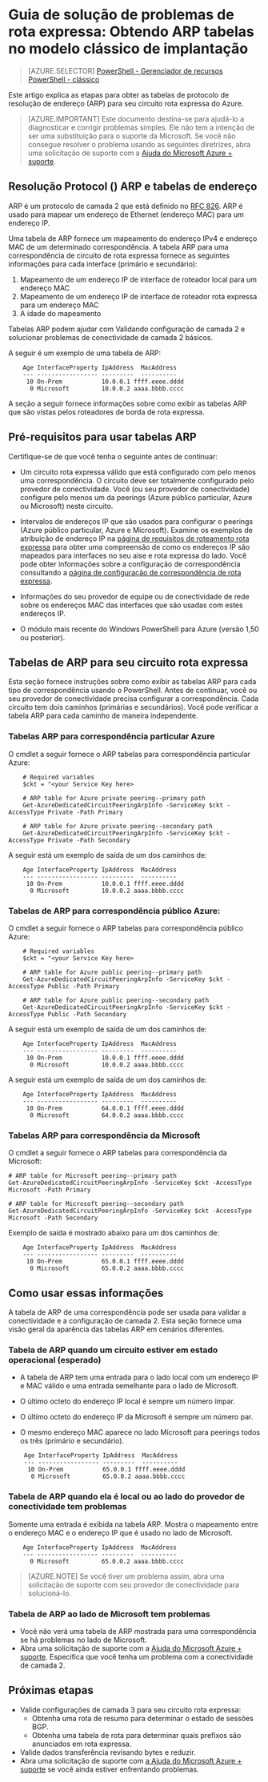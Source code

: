 <properties
   pageTitle="Guia de solução de problemas de rota expressa: Obtendo ARP tabelas | Microsoft Azure"
   description="Esta página fornece instruções para obter o ARP tabelas para um circuito de rota expressa."
   documentationCenter="na"
   services="expressroute"
   authors="ganesr"
   manager="carolz"
   editor="tysonn"/>
<tags
   ms.service="expressroute"
   ms.devlang="na"
   ms.topic="article"
   ms.tgt_pltfrm="na"
   ms.workload="infrastructure-services"
   ms.date="10/10/2016"
   ms.author="ganesr"/>

# <a name="expressroute-troubleshooting-guide-getting-arp-tables-in-the-classic-deployment-model"></a>Guia de solução de problemas de rota expressa: Obtendo ARP tabelas no modelo clássico de implantação

> [AZURE.SELECTOR]
[PowerShell - Gerenciador de recursos](expressroute-troubleshooting-arp-resource-manager.md)
[PowerShell - clássico](expressroute-troubleshooting-arp-classic.md)

Este artigo explica as etapas para obter as tabelas de protocolo de resolução de endereço (ARP) para seu circuito rota expressa do Azure.

>[AZURE.IMPORTANT] Este documento destina-se para ajudá-lo a diagnosticar e corrigir problemas simples. Ele não tem a intenção de ser uma substituição para o suporte da Microsoft. Se você não consegue resolver o problema usando as seguintes diretrizes, abra uma solicitação de suporte com a [Ajuda do Microsoft Azure + suporte](https://portal.azure.com/?#blade/Microsoft_Azure_Support/HelpAndSupportBlade).

## <a name="address-resolution-protocol-arp-and-arp-tables"></a>Resolução Protocol () ARP e tabelas de endereço
ARP é um protocolo de camada 2 que está definido no [RFC 826](https://tools.ietf.org/html/rfc826). ARP é usado para mapear um endereço de Ethernet (endereço MAC) para um endereço IP.

Uma tabela de ARP fornece um mapeamento do endereço IPv4 e endereço MAC de um determinado correspondência. A tabela ARP para uma correspondência de circuito de rota expressa fornece as seguintes informações para cada interface (primário e secundário):

1. Mapeamento de um endereço IP de interface de roteador local para um endereço MAC
2. Mapeamento de um endereço IP de interface de roteador rota expressa para um endereço MAC
3. A idade do mapeamento

Tabelas ARP podem ajudar com Validando configuração de camada 2 e solucionar problemas de conectividade de camada 2 básicos.

A seguir é um exemplo de uma tabela de ARP:

        Age InterfaceProperty IpAddress  MacAddress    
        --- ----------------- ---------  ----------    
         10 On-Prem           10.0.0.1 ffff.eeee.dddd
          0 Microsoft         10.0.0.2 aaaa.bbbb.cccc


A seção a seguir fornece informações sobre como exibir as tabelas ARP que são vistas pelos roteadores de borda de rota expressa.

## <a name="prerequisites-for-using-arp-tables"></a>Pré-requisitos para usar tabelas ARP

Certifique-se de que você tenha o seguinte antes de continuar:

 - Um circuito rota expressa válido que está configurado com pelo menos uma correspondência. O circuito deve ser totalmente configurado pelo provedor de conectividade. Você (ou seu provedor de conectividade) configure pelo menos um da peerings (Azure público particular, Azure ou Microsoft) neste circuito.

 - Intervalos de endereços IP que são usados para configurar o peerings (Azure público particular, Azure e Microsoft). Examine os exemplos de atribuição de endereço IP na [página de requisitos de roteamento rota expressa](expressroute-routing.md) para obter uma compreensão de como os endereços IP são mapeados para interfaces no seu aise e rota expressa do lado. Você pode obter informações sobre a configuração de correspondência consultando a [página de configuração de correspondência de rota expressa](expressroute-howto-routing-classic.md).

 - Informações do seu provedor de equipe ou de conectividade de rede sobre os endereços MAC das interfaces que são usadas com estes endereços IP.

 - O módulo mais recente do Windows PowerShell para Azure (versão 1,50 ou posterior).

## <a name="arp-tables-for-your-expressroute-circuit"></a>Tabelas de ARP para seu circuito rota expressa
Esta seção fornece instruções sobre como exibir as tabelas ARP para cada tipo de correspondência usando o PowerShell. Antes de continuar, você ou seu provedor de conectividade precisa configurar a correspondência. Cada circuito tem dois caminhos (primárias e secundários). Você pode verificar a tabela ARP para cada caminho de maneira independente.

### <a name="arp-tables-for-azure-private-peering"></a>Tabelas ARP para correspondência particular Azure
O cmdlet a seguir fornece o ARP tabelas para correspondência particular Azure:

        # Required variables
        $ckt = "<your Service Key here>

        # ARP table for Azure private peering--primary path
        Get-AzureDedicatedCircuitPeeringArpInfo -ServiceKey $ckt -AccessType Private -Path Primary

        # ARP table for Azure private peering--secondary path
        Get-AzureDedicatedCircuitPeeringArpInfo -ServiceKey $ckt -AccessType Private -Path Secondary

A seguir está um exemplo de saída de um dos caminhos de:

        Age InterfaceProperty IpAddress  MacAddress    
        --- ----------------- ---------  ----------    
         10 On-Prem           10.0.0.1 ffff.eeee.dddd
          0 Microsoft         10.0.0.2 aaaa.bbbb.cccc


### <a name="arp-tables-for-azure-public-peering"></a>Tabelas de ARP para correspondência público Azure:
O cmdlet a seguir fornece o ARP tabelas para correspondência público Azure:

        # Required variables
        $ckt = "<your Service Key here>

        # ARP table for Azure public peering--primary path
        Get-AzureDedicatedCircuitPeeringArpInfo -ServiceKey $ckt -AccessType Public -Path Primary

        # ARP table for Azure public peering--secondary path
        Get-AzureDedicatedCircuitPeeringArpInfo -ServiceKey $ckt -AccessType Public -Path Secondary

A seguir está um exemplo de saída de um dos caminhos de:

        Age InterfaceProperty IpAddress  MacAddress    
        --- ----------------- ---------  ----------    
         10 On-Prem           10.0.0.1 ffff.eeee.dddd
          0 Microsoft         10.0.0.2 aaaa.bbbb.cccc


A seguir está um exemplo de saída de um dos caminhos de:

        Age InterfaceProperty IpAddress  MacAddress    
        --- ----------------- ---------  ----------    
         10 On-Prem           64.0.0.1 ffff.eeee.dddd
          0 Microsoft         64.0.0.2 aaaa.bbbb.cccc


### <a name="arp-tables-for-microsoft-peering"></a>Tabelas ARP para correspondência da Microsoft
O cmdlet a seguir fornece o ARP tabelas para correspondência da Microsoft:

    # ARP table for Microsoft peering--primary path
    Get-AzureDedicatedCircuitPeeringArpInfo -ServiceKey $ckt -AccessType Microsoft -Path Primary

    # ARP table for Microsoft peering--secondary path
    Get-AzureDedicatedCircuitPeeringArpInfo -ServiceKey $ckt -AccessType Microsoft -Path Secondary


Exemplo de saída é mostrado abaixo para um dos caminhos de:

        Age InterfaceProperty IpAddress  MacAddress    
        --- ----------------- ---------  ----------    
         10 On-Prem           65.0.0.1 ffff.eeee.dddd
          0 Microsoft         65.0.0.2 aaaa.bbbb.cccc


## <a name="how-to-use-this-information"></a>Como usar essas informações
A tabela de ARP de uma correspondência pode ser usada para validar a conectividade e a configuração de camada 2. Esta seção fornece uma visão geral da aparência das tabelas ARP em cenários diferentes.

### <a name="arp-table-when-a-circuit-is-in-an-operational-expected-state"></a>Tabela de ARP quando um circuito estiver em estado operacional (esperado)

 - A tabela de ARP tem uma entrada para o lado local com um endereço IP e MAC válido e uma entrada semelhante para o lado de Microsoft.
 - O último octeto do endereço IP local é sempre um número ímpar.
 - O último octeto do endereço IP da Microsoft é sempre um número par.
 - O mesmo endereço MAC aparece no lado Microsoft para peerings todos os três (primário e secundário).


        Age InterfaceProperty IpAddress  MacAddress    
        --- ----------------- ---------  ----------    
         10 On-Prem           65.0.0.1 ffff.eeee.dddd
          0 Microsoft         65.0.0.2 aaaa.bbbb.cccc

### <a name="arp-table-when-its-on-premises-or-when-the-connectivity-provider-side-has-problems"></a>Tabela de ARP quando ela é local ou ao lado do provedor de conectividade tem problemas

 Somente uma entrada é exibida na tabela ARP. Mostra o mapeamento entre o endereço MAC e o endereço IP que é usado no lado de Microsoft.

        Age InterfaceProperty IpAddress  MacAddress    
        --- ----------------- ---------  ----------    
          0 Microsoft         65.0.0.2 aaaa.bbbb.cccc

>[AZURE.NOTE] Se você tiver um problema assim, abra uma solicitação de suporte com seu provedor de conectividade para solucioná-lo.


### <a name="arp-table-when-the-microsoft-side-has-problems"></a>Tabela de ARP ao lado de Microsoft tem problemas

 - Você não verá uma tabela de ARP mostrada para uma correspondência se há problemas no lado de Microsoft.
 -  Abra uma solicitação de suporte com a [Ajuda do Microsoft Azure + suporte](https://portal.azure.com/?#blade/Microsoft_Azure_Support/HelpAndSupportBlade). Especifica que você tenha um problema com a conectividade de camada 2.

## <a name="next-steps"></a>Próximas etapas

 - Valide configurações de camada 3 para seu circuito rota expressa:
     - Obtenha uma rota de resumo para determinar o estado de sessões BGP.
     - Obtenha uma tabela de rota para determinar quais prefixos são anunciados em rota expressa.
 - Valide dados transferência revisando bytes e reduzir.
 - Abra uma solicitação de suporte com [a Ajuda do Microsoft Azure + suporte](https://portal.azure.com/?#blade/Microsoft_Azure_Support/HelpAndSupportBlade) se você ainda estiver enfrentando problemas.

